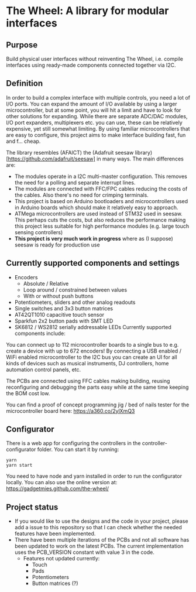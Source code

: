 # The Wheel: A library for modular interfaces

## Purpose
Build physical user interfaces without reinventing The Wheel, i.e. compile
interfaces using ready-made components connected together via I2C.

## Definition

In order to build a complex interface with multiple controls, you need a lot
of I/O ports. You can expand the amount of I/O available by using a larger
microcontroller, but at some point, you will hit a limit and have to look
for other solutions for expanding. While there are separate ADC/DAC modules, 
I/O port expanders, multiplexers etc. you can use, these can be relatively
expensive, yet still somewhat limiting. By using familiar microcontrollers
that are easy to configure, this project aims to make interface building
fast, fun and f... cheap.

The library resembles (AFAICT) the (Adafruit seesaw library)[https://github.com/adafruit/seesaw]
in many ways. The main differences are:
* The modules operate in a I2C multi-master configuration. This removes the need for a polling and separate interrupt lines.
* The modules are connected with FFC/FPC cables reducing the costs of the cables. Also there's no need for crimping terminals.
* This project is based on Arduino bootloaders and microcontrollers used in Arduino boards which should make it relatively easy to approach.
* ATMega microcontrollers are used instead of STM32 used in seesaw. This perhaps cuts the costs, but also reduces the performance making this project less suitable for high performance modules (e.g. large touch sensing controllers)
* **This project is very much work in progress** where as (I suppose) seesaw is ready for production use

## Currently supported components and settings
* Encoders
  * Absolute / Relative
  * Loop around / constrained between values
  * With or without push buttons
* Potentiometers, sliders and other analog readouts
* Single switches and 3x3 button matrices
* AT42QT1010 capacitive touch sensor
* Sparkfun 2x2 button pads with SMT LED
* SK6812 / WS2812 serially addressable LEDs
Currently supported components include:

You can connect up to 112 microcontroller 
boards to a single bus to e.g. create a device with up to 672 encoders!
By connecting a USB enabled / WiFi enabled microcontroller to the I2C 
bus you can create an UI for all kinds of devices such as musical instruments,
DJ controllers, home automation control panels, etc.

The PCBs are connected using FFC cables making building, reusing
reconfiguring and debugging the parts easy while at the same time
keeping the BOM cost low.

You can find a proof of concept programming jig / bed of nails tester
for the microcontroller board here: https://a360.co/2ylXmQ3

## Configurator

There is a web app for configuring the controllers in the 
controller-configurator folder. You can start it by running:
```
yarn
yarn start
```

You need to have node and yarn installed in order to run the 
configurator locally. You can also use the online version at:
https://gadgetmies.github.com/the-wheel/

## Project status
* If you would like to use the designs and the code in your project, please add a issue to this repository
  so that I can check whether the needed features have been implemented.
* There have been multiple iterations of the PCBs and not all software has been updated to work on the
  latest PCBs. The current implementation uses the PCB_VERSION constant with value 3 in the code.
  * Features not updated currently:
    * Touch
    * Pads
    * Potentiometers
    * Button matrices (?)

